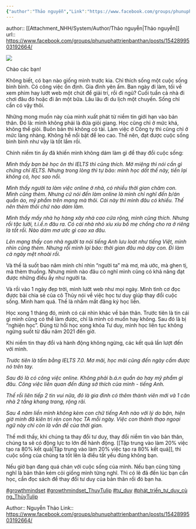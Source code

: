 ```yaml
---
{"author":"Thảo nguyễn","Link":"https://www.facebook.com/groups/phunuphattrienbanthan/posts/1542899503192664/","dg-publish":true,"permalink":"/People/Thay đổi tư duy- Thay đổi cuộc đời/","dgPassFrontmatter":true,"noteIcon":"2","created":"2023-12-15T08:45:47.737+07:00","updated":"2023-12-27T13:31:48.010+07:00"}
---
```


author:: [[Attachment_NHH/System/Author/Thảo nguyễn\|Thảo nguyễn]]
url::  https://www.facebook.com/groups/phunuphattrienbanthan/posts/1542899503192664/

![](https://i.imgur.com/APk3dbf.png)

Chào các bạn!

Không biết, có bạn nào giống mình trước kia. Chỉ thích sống một cuộc sống bình bình. Có công việc ổn định. Gia đình yên ấm. Ban ngày đi làm, tối về xem phim hay lướt web một chút để giải trí, rồi đi ngủ? Cuối tuần cả nhà đi chơi đâu đó hoặc đi ăn một bữa. Lâu lâu đi du lịch một chuyến. Sống chỉ cần có vậy thôi.

Những mong muốn này của mình xuất phát từ niềm tin giới hạn vào bản thân. Đó là: mình không phải là đứa giỏi giang. Học cũng chỉ ở mức khá, không thể giỏi. Buôn bán thì không có tài. Làm việc ở Công ty thì cũng chỉ ở mức làng nhàng. Không hề nổi bật để leo cao. Thế nên, đạt được cuộc sống bình bình như vậy là tốt lắm rồi.

Chính niềm tin ấy đã khiến mình không dám làm gì để thay đổi cuộc sống:

_Mình thấy bạn bè học ôn thi IELTS thì cũng thích. Mở miệng thì nói cần gì chứng chỉ IELTS. Nhưng trong lòng thì tự bảo: mình học dốt thế này, tiền lại không có, học sao nổi._

_Mình thấy người ta làm việc online ở nhà, có nhiều thời gian chăm con. Mình cũng thèm. Nhưng cứ nói đến làm online là mình chỉ nghĩ đến b/án quần áo, mỹ phẩm trên mạng mà thôi. Cái này thì mình đâu có khiếu. Thế nên thèm thôi chứ nào dám làm._

_Mình thấy mấy nhà họ hàng xây nhà cao cửa rộng, mình cũng thích. Nhưng rồi tặc lưỡi, t.i.ề.n đâu ra. Có cái nhà nhỏ xíu xíu bố mẹ chồng cho ra ở riêng là tốt rồi. Nào dám mơ ước gì cao xa đâu._

_Lên mạng thấy con nhà người ta nói tiếng Anh lưu loát như tiếng Việt, mình nhìn cũng thèm. Nhưng rồi mình lại bảo: thời gian đâu mà dạy con. Đi làm cả ngày mệt nhoài rồi._

Và thế là suốt bao năm mình chỉ nhìn “người ta” mà mơ, mà ước, mà ghen tị, mà thèm thuồng. Nhưng mình nào đâu có nghĩ mình cũng có khả năng đạt được những điều ấy như người ta.

Và rồi vào 1 ngày đẹp trời, mình lướt web như mọi ngày. Mình tình cơ đọc được bài chia sẻ của cô Thủy nói về việc học tư duy giúp thay đổi cuộc sống. Mình ham quá. Thế là nhắm mắt đăng ký học liền.

Học xong 1 tháng đó, mình có cái nhìn khác về bản thân. Trước tiên là tin cái gì mình cũng có thể làm được, chỉ là mình có muốn hay không. Sau đó là bị “nghiện học”. Đúng từ hồi học xong khóa Tư duy, mình học liên tục không ngừng suốt từ đầu năm 2021 đến giờ.

Khi niềm tin thay đổi và hành động không ngừng, các kết quả lần lượt đến với mình.

_Trước tiên là tấm bằng IELTS 7.0. Mơ mãi, học mãi cũng đến ngày cầm được nó trên tay._

_Sau đó là có công việc online. Không phải b.á.n quần áo hay mỹ phẩm gì đâu. Công việc liên quan đến đúng sở thích của mình - tiếng Anh._

_Thế rồi liên tiếp 2 tin vui nữa, đó là gia đình có thêm thành viên mới và 1 căn nhà 2 tầng khang trang, rộng rãi._

_Sau 4 năm liền mình không kèm con chữ tiếng Anh nào với lý do bận, hiện giờ minh đã kiên trì rèn con học TA mỗi ngày. Việc con thành thạo ngoại ngữ này chỉ còn là vấn đề của thời gian._

Thế mới thấy, khi chúng ta thay đổi tư duy, thay đổi niềm tin vào bản thân, chúng ta sẽ có động lực to lớn để hành động. [[Tập trung vào làm 20% việc tạo ra 80% kết quả\|Tập trung vào làm 20% việc tạo ra 80% kết quả]], thì cuộc sống của chúng ta tốt lên là điều tất yếu đúng không bạn.

Nếu giờ bạn đang quá chán với cuộc sống của mình. Nếu bạn cũng từng nghĩ là bản thân kém cỏi giống mình từng nghĩ. Thì có lẽ đã đến lúc bạn cần học, cần đọc sách để thay đổi tư duy của bản thân rồi đó bạn ha.

[#growthmindset](https://www.facebook.com/hashtag/growthmindset?__eep__=6&__cft__[0]=AZULwWxZB_DftyLMDi0-yZaQ9xfLE3-tSf4aFyzgv-RvhVDwhrcmV-33ELEwNdYg9NaQe6xmysohUqIM89BgLIVar4ZFFejFyQeJ4GTBh5rns45in8sUmVUPizY8i6pKufHefy7uIgQ3Z8N-5Vj2hNJLMFgwfI6MuRhFzkWsTmUg5PavPtxe0CMrpMoFhml6TwA&__tn__=*NK-R) [#growthmindset_ThuyTulip](https://www.facebook.com/hashtag/growthmindset_thuytulip?__eep__=6&__cft__[0]=AZULwWxZB_DftyLMDi0-yZaQ9xfLE3-tSf4aFyzgv-RvhVDwhrcmV-33ELEwNdYg9NaQe6xmysohUqIM89BgLIVar4ZFFejFyQeJ4GTBh5rns45in8sUmVUPizY8i6pKufHefy7uIgQ3Z8N-5Vj2hNJLMFgwfI6MuRhFzkWsTmUg5PavPtxe0CMrpMoFhml6TwA&__tn__=*NK-R) [#tư_duy](https://www.facebook.com/hashtag/t%C6%B0_duy?__eep__=6&__cft__[0]=AZULwWxZB_DftyLMDi0-yZaQ9xfLE3-tSf4aFyzgv-RvhVDwhrcmV-33ELEwNdYg9NaQe6xmysohUqIM89BgLIVar4ZFFejFyQeJ4GTBh5rns45in8sUmVUPizY8i6pKufHefy7uIgQ3Z8N-5Vj2hNJLMFgwfI6MuRhFzkWsTmUg5PavPtxe0CMrpMoFhml6TwA&__tn__=*NK-R) [#phát_triển_tư_duy_cùng_ThủyTulip](https://www.facebook.com/hashtag/ph%C3%A1t_tri%E1%BB%83n_t%C6%B0_duy_c%C3%B9ng_th%E1%BB%A7ytulip?__eep__=6&__cft__[0]=AZULwWxZB_DftyLMDi0-yZaQ9xfLE3-tSf4aFyzgv-RvhVDwhrcmV-33ELEwNdYg9NaQe6xmysohUqIM89BgLIVar4ZFFejFyQeJ4GTBh5rns45in8sUmVUPizY8i6pKufHefy7uIgQ3Z8N-5Vj2hNJLMFgwfI6MuRhFzkWsTmUg5PavPtxe0CMrpMoFhml6TwA&__tn__=*NK-R)

Author:: Nguyễn Thảo
Link:: https://www.facebook.com/groups/phunuphattrienbanthan/posts/1542899503192664/


